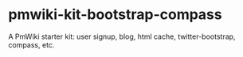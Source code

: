 pmwiki-kit-bootstrap-compass
============================

A PmWiki starter kit: user signup, blog, html cache, twitter-bootstrap, compass, etc.